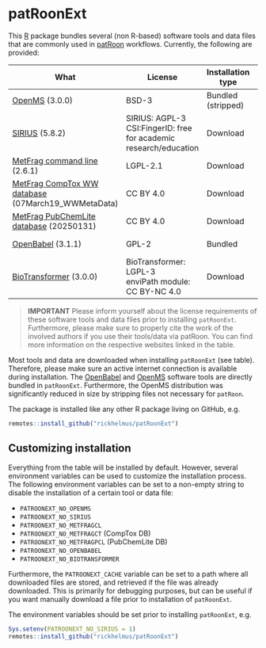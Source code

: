 # patRoonExt

This [R] package bundles several (non R-based) software tools and data files that are commonly used in [patRoon]
workflows. Currently, the following are provided:

What                     |  License                                   | Installation type      | OS
------------------------ | ------------------------------------------ | ---------------------- | ---------------------
[OpenMS] (3.0.0)         | BSD-3                                      | Bundled (stripped)     | Windows (x86-64)
[SIRIUS] (5.8.2)         | SIRIUS: AGPL-3 <br> CSI:FingerID: free for academic research/education | Download | Windows, Linux, macOS
[MetFrag command line](MetFragCL) (2.6.1) | LGPL-2.1                      | Download               | All
[MetFrag CompTox WW database](MetFragCT) (07March19_WWMetaData) | CC BY 4.0              | Download               | All
[MetFrag PubChemLite database](MetFragPCL) (20250131) | CC BY 4.0            | Download               | All
[OpenBabel] (3.1.1)      | GPL-2                                      | Bundled                | Windows (x86-64)
[BioTransformer] (3.0.0) | BioTransformer: LGPL-3 <br> enviPath module: CC BY-NC 4.0 | Download | All

> **IMPORTANT** Please inform yourself about the license requirements of these software tools and data files prior to installing `patRoonExt`. Furthermore, please make sure to properly cite the work of the involved authors if you use their tools/data via patRoon. You can find more information on the respective websites linked in the table.

Most tools and data are downloaded when installing `patRoonExt` (see table). Therefore, please make sure an active internet connection is available during installation. The [OpenBabel] and [OpenMS] software tools are directly bundled in `patRoonExt`. Furthermore, the OpenMS distribution was significantly reduced in size by stripping files not necessary for `patRoon`.

The package is installed like any other R package living on GitHub, e.g.

```R
remotes::install_github("rickhelmus/patRoonExt")
```

## Customizing installation

Everything from the table will be installed by default. However, several environment variables can be used to customize
the installation process. The following environment variables can be set to a non-empty string to disable the
installation of a certain tool or data file:

* `PATROONEXT_NO_OPENMS`
* `PATROONEXT_NO_SIRIUS`
* `PATROONEXT_NO_METFRAGCL`
* `PATROONEXT_NO_METFRAGCT` (CompTox DB)
* `PATROONEXT_NO_METFRAGPCL` (PubChemLite DB)
* `PATROONEXT_NO_OPENBABEL`
* `PATROONEXT_NO_BIOTRANSFORMER`

Furthermore, the `PATROONEXT_CACHE` variable can be set to a path where all downloaded files are stored, and retrieved
if the file was already downloaded. This is primarily for debugging purposes, but can be useful if you want manually
download a file prior to installation of `patRoonExt`.

The environment variables should be set prior to installing `patRoonExt`, e.g.

```R
Sys.setenv(PATROONEXT_NO_SIRIUS = 1)
remotes::install_github("rickhelmus/patRoonExt")
```


[R]: https://www.r-project.org/
[patRoon]: https://rickhelmus.github.io/patRoon/
[OpenMS]: http://openms.de/
[SIRIUS]: https://bio.informatik.uni-jena.de/software/sirius/
[MetFragCL]: http://ipb-halle.github.io/MetFrag/projects/metfragcl/
[MetFragCT]: https://zenodo.org/record/3472781
[MetFragPCL]: https://zenodo.org/record/8191746
[OpenBabel]: https://github.com/openbabel/openbabel
[BioTransformer]: https://bitbucket.org/djoumbou/biotransformer/src/master/
